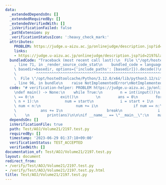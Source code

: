 ```yaml
---
data:
  _extendedDependsOn: []
  _extendedRequiredBy: []
  _extendedVerifiedWith: []
  _isVerificationFailed: false
  _pathExtension: py
  _verificationStatusIcon: ':heavy_check_mark:'
  attributes:
    PROBLEM: https://judge.u-aizu.ac.jp/onlinejudge/description.jsp?id=2197&lang=jp
    links:
    - https://judge.u-aizu.ac.jp/onlinejudge/description.jsp?id=2197&lang=jp
  bundledCode: "Traceback (most recent call last):\n  File \"/opt/hostedtoolcache/Python/3.12.0/x64/lib/python3.12/site-packages/onlinejudge_verify/documentation/build.py\"\
    , line 71, in _render_source_code_stat\n    bundled_code = language.bundle(stat.path,\
    \ basedir=basedir, options={'include_paths': [basedir]}).decode()\n          \
    \         ^^^^^^^^^^^^^^^^^^^^^^^^^^^^^^^^^^^^^^^^^^^^^^^^^^^^^^^^^^^^^^^^^^^^^^^^^^^^^^^^^\n\
    \  File \"/opt/hostedtoolcache/Python/3.12.0/x64/lib/python3.12/site-packages/onlinejudge_verify/languages/python.py\"\
    , line 96, in bundle\n    raise NotImplementedError\nNotImplementedError\n"
  code: "# verification-helper: PROBLEM https://judge.u-aizu.ac.jp/onlinejudge/description.jsp?id=2197&lang=jp\n\
    \ndef main() -> None:\n    while True:\n        n = int(input())\n        if n\
    \ == 0:\n            exit()\n        \n        ans = 0\n        for start in range(1,\
    \ n + 1):\n            num = start\n            i = start + 1\n            while\
    \ num < n:\n                num += i\n                if num == n:\n         \
    \           ans += 1\n                    break\n                i += 1\n    \
    \    \n        print(ans)\n\n\nif __name__ == \"__main__\":\n    main()"
  dependsOn: []
  isVerificationFile: true
  path: Test/AOJ/Volume21/2197.test.py
  requiredBy: []
  timestamp: '2023-06-29 01:37:18+09:00'
  verificationStatus: TEST_ACCEPTED
  verifiedWith: []
documentation_of: Test/AOJ/Volume21/2197.test.py
layout: document
redirect_from:
- /verify/Test/AOJ/Volume21/2197.test.py
- /verify/Test/AOJ/Volume21/2197.test.py.html
title: Test/AOJ/Volume21/2197.test.py
---
```

